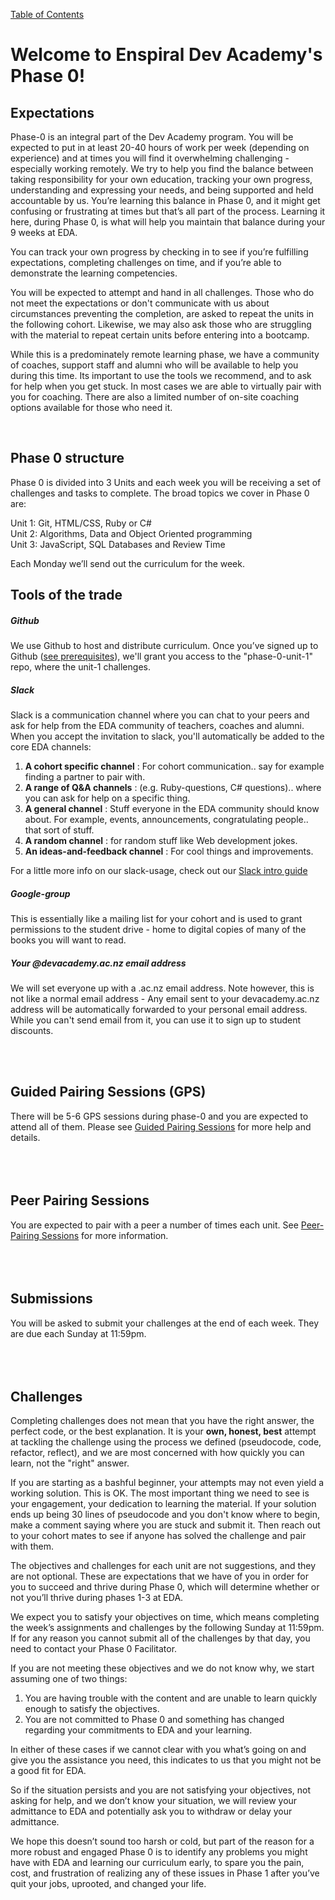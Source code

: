 [Table of Contents](readme.md)

# Welcome to Enspiral Dev Academy's Phase 0!


## Expectations
Phase-0 is an integral part of the Dev Academy program. You will be expected to put in at least 20-40 hours of work per week (depending on experience) and at times you will find it overwhelming challenging - especially working remotely. We try to help you find the balance between taking responsibility for your own education, tracking your own progress, understanding and expressing your needs, and being supported and held accountable by us. You’re learning this balance in Phase 0, and it might get confusing or frustrating at times but that’s all part of the process.  Learning it here, during Phase 0, is what will help you maintain that balance during your 9 weeks at EDA.

You can track your own progress by checking in to see if you’re fulfilling expectations, completing challenges on time, and if you’re able to demonstrate the learning competencies. 

You will be expected to attempt and hand in all challenges. Those who do not meet the expectations or don't communicate with us about circumstances preventing the completion, are asked to repeat the units in the following cohort. 
Likewise, we may also ask those who are struggling with the material to repeat certain units before entering into a bootcamp. 

While this is a predominately remote learning phase, we have a community of coaches, support staff and alumni who will be available to help you during this time. Its important to use the tools we recommend, and to ask for help when you get stuck. In most cases we are able to virtually pair with you for coaching. There are also a limited number of on-site coaching options available for those who need it. 


</br>  
  
## Phase 0 structure 
Phase 0 is divided into 3 Units and each week you will be receiving a set of challenges and tasks to complete. The broad topics we cover in Phase 0 are:

Unit 1: Git, HTML/CSS, Ruby or C#  
Unit 2: Algorithms, Data and Object Oriented programming  
Unit 3: JavaScript, SQL Databases and Review Time

Each Monday we’ll send out the curriculum for the week. 

## Tools of the trade
##### Github
We use Github to host and distribute curriculum. Once you’ve signed up to Github ([see prerequisites](phase-0-prerequisites.md)), we'll grant you access to the "phase-0-unit-1" repo, where the unit-1 challenges.  
  
##### Slack 
Slack is a communication channel where you can chat to your peers and ask for help from the EDA community of teachers, coaches and alumni. When you accept the invitation to slack, you'll automatically be added to the core EDA channels:

1. **A cohort specific channel** : For cohort communication.. say for example finding a partner to pair with.
2. **A range of Q&A channels** : (e.g. Ruby-questions, C# questions).. where you can ask for help on a specific thing. 
3. **A general channel** : Stuff everyone in the EDA community should know about. For example, events, announcements, congratulating people.. that sort of stuff.
4. **A random channel** : for random stuff like Web development jokes.
5. **An ideas-and-feedback channel** : For cool things and improvements.  

For a little more info on our slack-usage, check out our [Slack intro guide](slack.md)

##### Google-group 
This is essentially like a mailing list for your cohort and is used to grant permissions to the student drive - home to digital copies of many of the books you will want to read.

##### Your @devacademy.ac.nz email address 
We will set everyone up with a .ac.nz email address. Note however, this is not like a normal email address - Any email sent to your devacademy.ac.nz address will be automatically forwarded to your personal email address. While you can't send email from it, you can use it to sign up to student discounts.  

</br>  
</br>  
  

## Guided Pairing Sessions (GPS)
There will be 5-6 GPS sessions during phase-0 and you are expected to attend all of them. Please see [Guided Pairing Sessions](guided-pairing-sessions.md) for more help and details.   
</br>  
</br>  
  
## Peer Pairing Sessions
You are expected to pair with a peer a number of times each unit. See [Peer-Pairing Sessions](peer-pairing-sessions.md) for more information.  
</br>  
</br>  

## Submissions  
You will be asked to submit your challenges at the end of each week. They are due each Sunday at 11:59pm.  
</br>  
</br>  

## Challenges 
Completing challenges does not mean that you have the right answer, the perfect code, or the best explanation.  It is your **own, honest, best** attempt at tackling the challenge using the process we defined (pseudocode, code, refactor, reflect), and we are most concerned with how quickly you can learn, not the "right" answer.

If you are starting as a bashful beginner, your attempts may not even yield a working solution.  This is OK.  The most important thing we need to see is your engagement, your dedication to learning the material.  If your solution ends up being 30 lines of pseudocode and you don't know where to begin, make a comment saying where you are stuck and submit it.  Then reach out to your cohort mates to see if anyone has solved the challenge and pair with them.
  
The objectives and challenges for each unit are not suggestions, and they are not optional.  These are expectations that we have of you in order for you to succeed and thrive during Phase 0, which will determine whether or not you’ll thrive during phases 1-3 at EDA.

We expect you to satisfy your objectives on time, which means completing the week’s assignments and challenges by the following Sunday at 11:59pm.  If for any reason you cannot submit all of the challenges by that day, you need to contact your Phase 0 Facilitator.

If you are not meeting these objectives and we do not know why, we start assuming one of two things:

1. You are having trouble with the content and are unable to learn quickly enough to satisfy the objectives.
2. You are not committed to Phase 0 and something has changed regarding your commitments to EDA and your learning.

In either of these cases if we cannot clear with you what’s going on and give you the assistance you need, this indicates to us that you might not be a good fit for EDA.

So if the situation persists and you are not satisfying your objectives, not asking for help, and we don’t know your situation, we will review your admittance to EDA and potentially ask you to withdraw or delay your admittance.

We hope this doesn’t sound too harsh or cold, but part of the reason for a more robust and engaged Phase 0 is to identify any problems you might have with EDA and learning our curriculum early, to spare you the pain, cost, and frustration of realizing any of these issues in Phase 1 after you’ve quit your jobs, uprooted, and changed your life.

